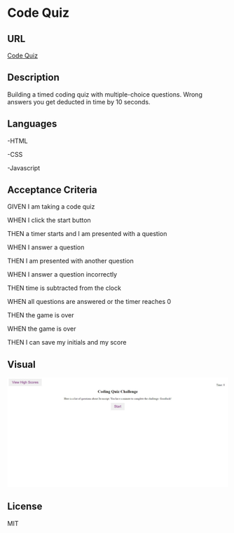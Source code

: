 # Code Quiz 


## URL
[Code Quiz](https://donnyandre29.github.io/Code_Quiz/)


## Description

Building a timed coding quiz with multiple-choice questions. Wrong answers you get deducted in time by 10 seconds. 


## Languages

-HTML

-CSS

-Javascript


## Acceptance Criteria 

GIVEN I am taking a code quiz

WHEN I click the start button

THEN a timer starts and I am presented with a question

WHEN I answer a question

THEN I am presented with another question

WHEN I answer a question incorrectly

THEN time is subtracted from the clock

WHEN all questions are answered or the timer reaches 0

THEN the game is over

WHEN the game is over

THEN I can save my initials and my score


## Visual

![Screenshot](Img/Web%20capture_22-1-2024_235326_.jpeg)


## License

MIT

